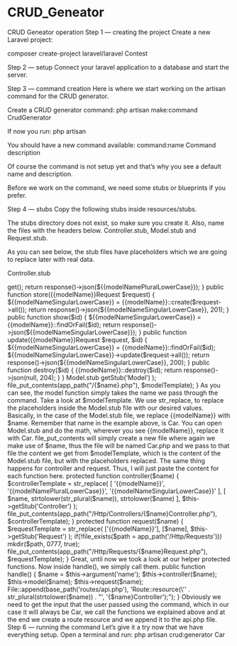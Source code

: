 # CRUD_Geneator
CRUD Geneator operation
Step 1 — creating the project
Create a new Laravel project:

composer create-project laravel/laravel Contest

Step 2 — setup
Connect your laravel application to a database and start the server.

Step 3 — command creation
Here is where we start working on the artisan command for the CRUD generator.

Create a CRUD generator command: php artisan make:command CrudGenerator

If now you run: php artisan

You should have a new command available: command:name Command description

Of course the command is not setup yet and that’s why you see a default name and description.

Before we work on the command, we need some stubs or blueprints if you prefer.

Step 4 — stubs
Copy the following stubs inside resources/stubs.

The stubs directory does not exist, so make sure you create it. Also, name the files with the headers below. Controller.stub, Model.stub and Request.stub.

As you can see below, the stub files have placeholders which we are going to replace later with real data.

Controller.stub
<?php
    namespace App\Http\Controllers;

    use App\Http\Requests\{{modelName}}Request;
    use App\{{modelName}};

    class {{modelName}}Controller extends Controller
    {
        public function index()
        {
            ${{modelNamePluralLowerCase}} = {{modelName}}::latest()->get();
            return response()->json(${{modelNamePluralLowerCase}});
        }
        public function store({{modelName}}Request $request)
        {
            ${{modelNameSingularLowerCase}} = {{modelName}}::create($request->all());
            return response()->json(${{modelNameSingularLowerCase}}, 201);
        }
        public function show($id)
        {
            ${{modelNameSingularLowerCase}} = {{modelName}}::findOrFail($id);
            return response()->json(${{modelNameSingularLowerCase}});
        }
        public function update({{modelName}}Request $request, $id)
        {
            ${{modelNameSingularLowerCase}} = {{modelName}}::findOrFail($id);
            ${{modelNameSingularLowerCase}}->update($request->all());
            return response()->json(${{modelNameSingularLowerCase}}, 200);
        }
        public function destroy($id)
        {
            {{modelName}}::destroy($id);
            return response()->json(null, 204);
        }
    }
Model.stub
<?php
    namespace App;

    use Illuminate\Database\Eloquent\Model;

    class {{modelName}} extends Model
    {
        protected $guarded = ['id'];
    }
Request.stub
<?php
    namespace App\Http\Requests;

    use Illuminate\Foundation\Http\FormRequest;

    class {{modelName}}Request extends FormRequest
    {
        public function authorize()
        {
            return true;
        }
        public function rules()
        {
            return [];
        }
    }
This is how your resources directory should look:



Step 5 — working on the generator
Let’s now work on the artisan console command that we created in step 3.

Open CrudGenerator.php. You can find the file inside app/Console/Commands.

Change signature and description as following:

protected $signature = 'crud:generator {name : Class (singular), e.g User}';

protected $description = 'Create CRUD operations';
The description is pretty straight forward.

Regarding the signature, we give it a name and we accept an argument that we call name.

The way you can call the command is like this:

php artisan crud:generator Car

Cool, now let’s create a function to get the stub we need.

protected function getStub($type)
{
    return file_get_contents(resource_path("stubs/$type.stub"));
}
getStub simply takes the type we are looking for and returns the content of the stub file.

Next, let’s take a look on how we can create a model using the stub inside resources/stubs.

protected function model($name)
{
    $modelTemplate = str_replace(
        ['{{modelName}}'],
        [$name],
        $this->getStub('Model')
    );

    file_put_contents(app_path("/{$name}.php"), $modelTemplate);
}
As you can see, the model function simply takes the name we pass through the command.

Take a look at $modelTemplate. We use str_replace, to replace the placeholders inside the Model.stub file with our desired values.

Basically, in the case of the Model.stub file, we replace {{modelName}} with $name. Remember that name in the example above, is Car.

You can open Model.stub and do the math, wherever you see {{modelName}}, replace it with Car.

file_put_contents will simply create a new file where again we make use of $name, thus the file will be named Car.php and we pass to that file the content we get from $modelTemplate, which is the content of the Model.stub file, but with the placeholders replaced.

The same thing happens for controller and request. Thus, I will just paste the content for each function here.

protected function controller($name)
{
    $controllerTemplate = str_replace(
        [
            '{{modelName}}',
            '{{modelNamePluralLowerCase}}',
            '{{modelNameSingularLowerCase}}'
        ],
        [
            $name,
            strtolower(str_plural($name)),
            strtolower($name)
        ],
        $this->getStub('Controller')
    );

    file_put_contents(app_path("/Http/Controllers/{$name}Controller.php"), $controllerTemplate);
}
protected function request($name)
{
    $requestTemplate = str_replace(
        ['{{modelName}}'],
        [$name],
        $this->getStub('Request')
    );

    if(!file_exists($path = app_path('/Http/Requests')))
        mkdir($path, 0777, true);

    file_put_contents(app_path("/Http/Requests/{$name}Request.php"), $requestTemplate);
}
Great, until now we took a look at our helper protected functions.

Now inside handle(), we simply call them.

public function handle()
{
    $name = $this->argument('name');

    $this->controller($name);
    $this->model($name);
    $this->request($name);

    File::append(base_path('routes/api.php'), 'Route::resource(\'' . str_plural(strtolower($name)) . "', '{$name}Controller');");
}
Obviously we need to get the input that the user passed using the command, which in our case it will always be Car, we call the functions we explained above and at the end we create a route resource and we append it to the api.php file.

Step 6 — running the command
Let’s give it a try now that we have everything setup.

Open a terminal and run:

php artisan crud:generator Car
